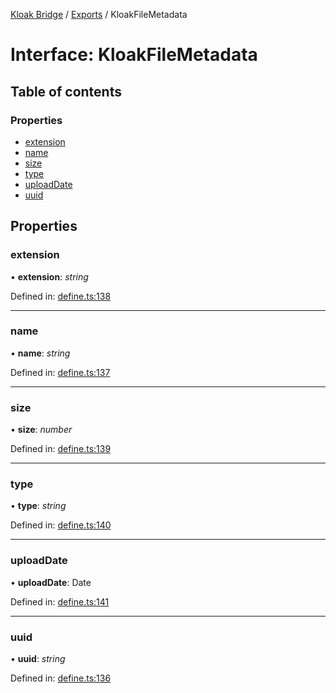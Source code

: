 [Kloak Bridge](../README.md) / [Exports](../modules.md) / KloakFileMetadata

# Interface: KloakFileMetadata

## Table of contents

### Properties

- [extension](kloakfilemetadata.md#extension)
- [name](kloakfilemetadata.md#name)
- [size](kloakfilemetadata.md#size)
- [type](kloakfilemetadata.md#type)
- [uploadDate](kloakfilemetadata.md#uploaddate)
- [uuid](kloakfilemetadata.md#uuid)

## Properties

### extension

• **extension**: *string*

Defined in: [define.ts:138](https://github.com/CoNET-project/kloak-bridge/blob/1d36987/src/define.ts#L138)

___

### name

• **name**: *string*

Defined in: [define.ts:137](https://github.com/CoNET-project/kloak-bridge/blob/1d36987/src/define.ts#L137)

___

### size

• **size**: *number*

Defined in: [define.ts:139](https://github.com/CoNET-project/kloak-bridge/blob/1d36987/src/define.ts#L139)

___

### type

• **type**: *string*

Defined in: [define.ts:140](https://github.com/CoNET-project/kloak-bridge/blob/1d36987/src/define.ts#L140)

___

### uploadDate

• **uploadDate**: Date

Defined in: [define.ts:141](https://github.com/CoNET-project/kloak-bridge/blob/1d36987/src/define.ts#L141)

___

### uuid

• **uuid**: *string*

Defined in: [define.ts:136](https://github.com/CoNET-project/kloak-bridge/blob/1d36987/src/define.ts#L136)
